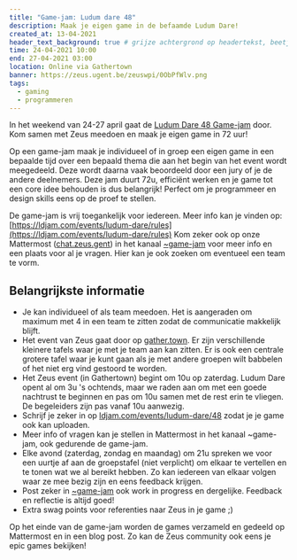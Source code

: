 ```yaml
---
title: "Game-jam: Ludum dare 48"
description: Maak je eigen game in de befaamde Ludum Dare!
created_at: 13-04-2021
header_text_background: true # grijze achtergrond op headertekst, beetje leesbaarder
time: 24-04-2021 10:00
end: 27-04-2021 03:00
location: Online via Gathertown
banner: https://zeus.ugent.be/zeuswpi/0ObPfWlv.png
tags:
  - gaming
  - programmeren
---
```


In het weekend van 24-27 april gaat de [Ludum Dare 48 Game-jam](https://ldjam.com/events/ludum-dare/48) door. Kom samen met Zeus meedoen en maak je eigen game in 72 uur!

Op een game-jam maak je individueel of in groep een eigen game in een bepaalde tijd over een bepaald thema die aan het begin van het event wordt meegedeeld. Deze wordt daarna vaak beoordeeld door een jury of je de andere deelnemers. Deze jam duurt 72u, efficiënt werken en je game tot een core idee behouden is dus belangrijk! Perfect om je programmeer en design skills eens op de proef te stellen.

De game-jam is vrij toegankelijk voor iedereen. Meer info kan je vinden op: [https://ldjam.com/events/ludum-dare/rules](https://ldjam.com/events/ludum-dare/rules)
Kom zeker ook op onze Mattermost ([chat.zeus.gent](https://chat.zeus.gent)) in het kanaal [~game-jam](https://mattermost.zeus.gent/zeus/channels/game-jam) voor meer info en een plaats voor al je vragen. Hier kan je ook zoeken om eventueel een team te vorm.

## Belangrijkste informatie
- Je kan individueel of als team meedoen. Het is aangeraden om maximum met 4 in een team te zitten zodat de communicatie makkelijk blijft.  
- Het event van Zeus gaat door op [gather.town](https://gather.town/app/JS21cqBEgQFi2qzy/zeus_doet_ludumdare-48). Er zijn verschillende kleinere tafels waar je met je team aan kan zitten. Er is ook een centrale grotere tafel waar je kunt gaan als je met andere groepen wilt babbelen of het niet erg vind gestoord te worden.  
- Het Zeus event (in Gathertown) begint om 10u op zaterdag. Ludum Dare opent al om 3u 's ochtends, maar we raden aan om met een goede nachtrust te beginnen en pas om 10u samen met de rest erin te vliegen. De begeleiders zijn pas vanaf 10u aanwezig.  
- Schrijf je zeker in op [ldjam.com/events/ludum-dare/48](https://ldjam.com/events/ludum-dare/48) zodat je je game ook kan uploaden.  
- Meer info of vragen kan je stellen in Mattermost in het kanaal ~game-jam, ook gedurende de game-jam.  
- Elke avond (zaterdag, zondag en maandag) om 21u spreken we voor een uurtje af aan de groepstafel (niet verplicht) om elkaar te vertellen en te tonen wat we al bereikt hebben. Zo kan iedereen van elkaar volgen waar ze mee bezig zijn en eens feedback krijgen.  
- Post zeker in [~game-jam](https://mattermost.zeus.gent/zeus/channels/game-jam) ook work in progress en dergelijke. Feedback en reflectie is altijd goed!  
- Extra swag points voor referenties naar Zeus in je game ;)  

Op het einde van de game-jam worden de games verzameld en gedeeld op Mattermost en in een blog post. Zo kan de Zeus community ook eens je epic games bekijken!
